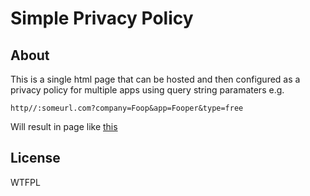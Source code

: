 # Simple Privacy Policy

## About

This is a single html page that can be hosted and then configured as a privacy policy for multiple apps using query string paramaters e.g.

```
http//:someurl.com?company=Foop&app=Fooper&type=free
```

Will result in page like [this](https://tiaanduplessis.github.io/simple-privacy-policy/?app=Fooper&company=Foop&type=free)

## License

WTFPL

